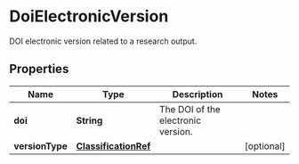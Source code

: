

# DoiElectronicVersion

DOI electronic version related to a research output.
## Properties

Name | Type | Description | Notes
------------ | ------------- | ------------- | -------------
**doi** | **String** | The DOI of the electronic version. | 
**versionType** | [**ClassificationRef**](ClassificationRef.md) |  |  [optional]



